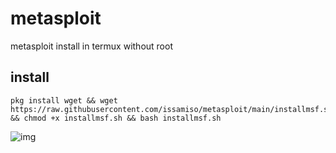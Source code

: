 # metasploit
metasploit install in termux without root 
## install 
```
pkg install wget && wget https://raw.githubusercontent.com/issamiso/metasploit/main/installmsf.sh && chmod +x installmsf.sh && bash installmsf.sh
```
<img src="https://raw.githubusercontent.com/issamiso/metasploit_install/main/img/img.png" alt="img">
